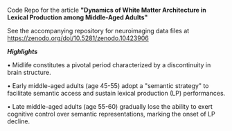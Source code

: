 Code Repo for the article **"Dynamics of White Matter Architecture in Lexical Production among Middle-Aged Adults"**

See the accompanying repository for neuroimaging data files at https://zenodo.org/doi/10.5281/zenodo.10423906


***Highlights***

•	Midlife constitutes a pivotal period characterized by a discontinuity in brain structure.

•	Early middle-aged adults (age 45-55) adopt a "semantic strategy" to facilitate semantic access and sustain lexical production (LP) performances.

•	Late middle-aged adults (age 55-60) gradually lose the ability to exert cognitive control over semantic representations, marking the onset of LP decline. 



